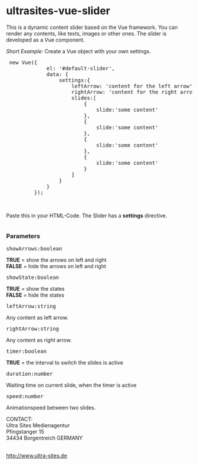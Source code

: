 # ultrasites-vue-slider

This is a dynamic content slider based on the Vue framework. You can render any contents, like texts, images or other ones. The slider is developed as a Vue component.

<i>Short Example:</i>
Create a Vue object with your own settings.
<pre> new Vue({
             el: '#default-slider',
             data: {
                 settings:{
                     leftArrow: 'content for the left arrow',
                     rightArrow: 'content for the right arrow',
                     slides:[
                         {
                             slide:'some content'
                         },
                         {
                             slide:'some content'
                         },
                         {
                             slide:'some content'
                         },
                         {
                             slide:'some content'
                         }
                     ]
                 }
             }
         });
         
         </pre>
Paste this in your HTML-Code. The Slider has a <b>settings</b> directive.
<pre><ultrasites-vue-content-slider :settings="settings"></ultrasites-vue-content-slider></pre>

<h3>Parameters</h5>
<pre>showArrows:boolean</pre>
<b>TRUE</b> = show the arrows on left and right<br/>
<b>FALSE</b> = hide the arrows on left and right<br/>
<pre>showState:boolean</pre>
<b>TRUE</b> = show the states<br/>
<b>FALSE</b> = hide the states<br/>
<pre>leftArrow:string</pre>
Any content as left arrow.<br/>
<pre>rightArrow:string</pre>
Any content as right arrow.<br/>
<pre>timer:boolean</pre>
<b>TRUE</b> = the interval to switch the slides is active<br/>
<pre>duration:number</pre>
Waiting time on current slide, when the timer is active<br/>
<pre>speed:number</pre>
Animationspeed between two slides.<br/>





CONTACT:<br />
Ultra Sites Medienagentur<br/>
Pfingstanger 15<br />
34434 Borgentreich GERMANY<br/><br/>

http://www.ultra-sites.de

